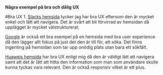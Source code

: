 **Några exempel på bra och dålig UX**


#Bra UX
1.
[Slacks hemsida](http://slack.com/) tycker jag har bra UX eftersom den är mycket enkel och lätt att navigera. Det är svårt att bli förvirrad av hemsidan då upplägget är mycket välstrukturerat.

[Google](https://google.com/) är också ett bra exempel på en hemsida med bra user experience då den lägger allt fokus på just det den är till för, att söka. Det finns ingenting på hemsidan som tar upp onödig plats utan bara ett sökfält.


[Huaweis hemsida](http://www.huawei.com/en/) har bra UX enligt mig då den är väldigt lätt att navigera samt att det är lätt att hitta den information som man som användare skulle kunna tyckas vara relevant. Den är också responsiv vilket är ett plus.


